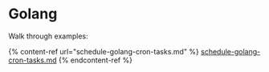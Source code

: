 # Golang

Walk through examples:

{% content-ref url="schedule-golang-cron-tasks.md" %}
[schedule-golang-cron-tasks.md](schedule-golang-cron-tasks.md)
{% endcontent-ref %}
